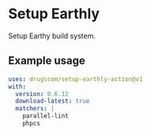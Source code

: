 # Setup Earthly

Setup Earthy build system.

## Example usage

```yaml
uses: drugscom/setup-earthly-action@v1
with:
  version: 0.6.12
  download-latest: true
  matchers: |
    parallel-lint
    phpcs
```

